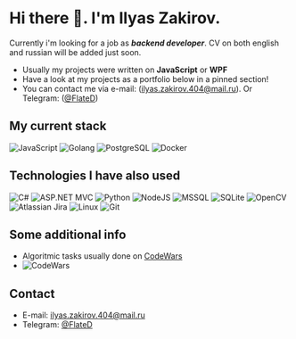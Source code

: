 # Hi there 👋. I'm Ilyas Zakirov.

Currently i'm looking for а job as ***backend developer***. CV on both english and russian will be added just soon.

- Usually my projects were written on **JavaScript** or **WPF**
- Have a look at my projects as a portfolio below in a pinned section!
- You can contact me via e-mail: (ilyas.zakirov.404@mail.ru). Or Telegram: ([@FlateD](https://t.me/flated))

## My current stack
![JavaScript](https://img.shields.io/badge/-TypeScript-blue?style=for-the-badge&logo=TypeScript&logoColor=white)
![Golang](https://img.shields.io/badge/-Go-%2342bcf5?style=for-the-badge&logo=Go&logoColor=blue&labelColor=%2342bcf5)
![PostgreSQL](https://img.shields.io/badge/-Postgresql-blue?style=for-the-badge&logo=Postgresql&logoColor=white)
![Docker](https://img.shields.io/badge/-Docker-blue?style=for-the-badge&logo=Docker&logoColor=white)

## Technologies I have also used
![C#](https://img.shields.io/badge/c%23-%23239120.svg?style=for-the-badge&logo=c-sharp&logoColor=white)
![ASP.NET MVC](https://img.shields.io/badge/-ASP.NET-9cf?style=for-the-badge&logo=dotnet&logoColor=white)
![Python](https://img.shields.io/badge/python-3670A0?style=for-the-badge&logo=python&logoColor=ffdd54)
![NodeJS](https://img.shields.io/badge/-NodeJS-green?style=for-the-badge&logo=NodeJavaScript&logoColor=white)
![MSSQL](https://img.shields.io/badge/-MSSQL-orange?style=for-the-badge&logo=mssql&logoColor=white)
![SQLite](https://img.shields.io/badge/sqlite-%2307405e.svg?style=for-the-badge&logo=sqlite&logoColor=white)
![OpenCV](https://img.shields.io/badge/opencv-%23white.svg?style=for-the-badge&logo=opencv&logoColor=white)
![Atlassian Jira](https://img.shields.io/badge/-Jira-9cf?style=for-the-badge&logo=jira&logoColor=white)
![Linux](https://img.shields.io/badge/Linux-FCC624?style=for-the-badge&logo=linux&logoColor=black)
![Git](https://img.shields.io/badge/git-%23F05033.svg?style=for-the-badge&logo=git&logoColor=white)

## Some additional info
- Algoritmic tasks usually done on [CodeWars](https://www.codewars.com/users/flatedex)
- ![CodeWars](https://www.codewars.com/users/flatedex/badges/small)

## Contact
- E-mail: ilyas.zakirov.404@mail.ru
- Telegram: [@FlateD](https://t.me/flated)
